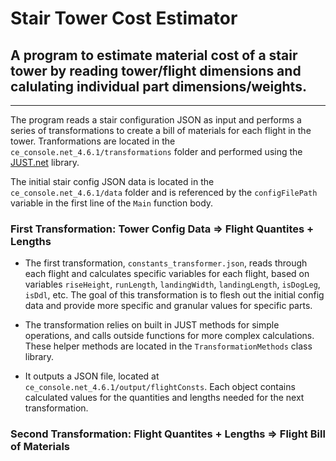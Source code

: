# Stair Tower Cost Estimator

## A program to estimate material cost of a stair tower by reading tower/flight dimensions and calulating individual part dimensions/weights.
___

The program reads a stair configuration JSON as input and performs a series of transformations to create a bill of materials for each flight in the tower. Tranformations are located in the `ce_console.net_4.6.1/transformations` folder and performed using the [JUST.net](https://github.com/WorkMaze/JUST.net) library.

The initial stair config JSON data is located in the `ce_console.net_4.6.1/data` folder and is referenced by the `configFilePath` variable in the first line of the `Main` function body.

### First Transformation: Tower Config Data => Flight Quantites + Lengths

* The first transformation, `constants_transformer.json`, reads through each flight and calculates specific variables for each flight, based on variables `riseHeight`, `runLength`, `landingWidth`, `landingLength`, `isDogLeg`, `isDdl`, etc. The goal of this transformation is to flesh out the initial config data and provide more specific and granular values for specific parts.

* The transformation relies on built in JUST methods for simple operations, and calls outside functions for more complex calculations. These helper methods are located in the `TransformationMethods` class library.

* It outputs a JSON file, located at `ce_console.net_4.6.1/output/flightConsts`. Each object contains calculated values for the quantities and lengths needed for the next transformation.

### Second Transformation: Flight Quantites + Lengths => Flight Bill of Materials
